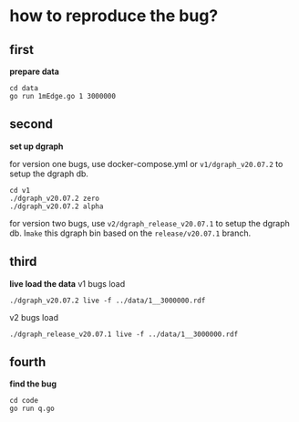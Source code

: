 # how to reproduce the bug?

## first
**prepare data**
```
cd data
go run 1mEdge.go 1 3000000
```
## second
**set up dgraph**

for version one bugs, use docker-compose.yml or `v1/dgraph_v20.07.2` to setup the dgraph db.

```
cd v1
./dgraph_v20.07.2 zero 
./dgraph_v20.07.2 alpha
```

for version two bugs, use `v2/dgraph_release_v20.07.1` to setup the dgraph db.
I`make` this dgraph bin based on the `release/v20.07.1` branch.

## third
**live load the data**
v1 bugs load
```
./dgraph_v20.07.2 live -f ../data/1__3000000.rdf 
```

v2 bugs load
```
./dgraph_release_v20.07.1 live -f ../data/1__3000000.rdf 

```

## fourth
**find the bug**
```
cd code
go run q.go
```


